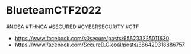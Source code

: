 # BlueteamCTF2022
#NCSA #THNCA #SECURED #CYBERSECURITY #CTF 
- https://www.facebook.com/s0secure/posts/956233225011630
- https://www.facebook.com/SecureD.Global/posts/886429318886757
